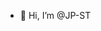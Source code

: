 - 👋 Hi, I’m @JP-ST

<!---
JP-ST/JP-ST is a ✨ special ✨ repository because its `README.md` (this file) appears on your GitHub profile.
You can click the Preview link to take a look at your changes.
--->
